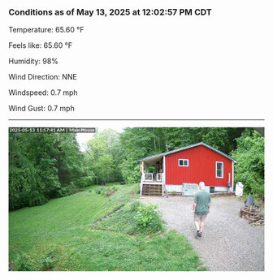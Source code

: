 ### Conditions as of May 13, 2025 at 12:02:57 PM CDT 

Temperature: 65.60 &deg;F

Feels like: 65.60 &deg;F

Humidity: 98%

Wind Direction: NNE

Windspeed: 0.7 mph

Wind Gust: 0.7 mph

---

<img src="./images/latest.jpeg"/>

